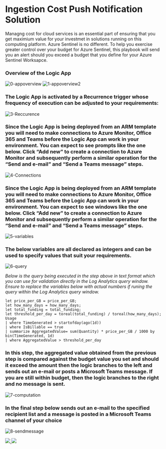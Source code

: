 # Ingestion Cost Push Notification Solution
Managng cost for cloud services is an essential part of ensuring that you get maximium value for your investmet in solutions running on this computing platform. Azure Sentinel is no different. To help you exercise greater control over your budget for Azure Sentinel, this playbook will send you an alert should you exceed a budget that you define for your Azure Sentinel Worksapce. 

### Overview of the Logic App  

![0-appoverview](../Send-IngestionCostAlert/images/01-overview.png)
![1-appoverview2](../Send-IngestionCostAlert/images/02-overview.png)

### The Logic App is activated by a Recurrence trigger whose frequency of execution can be adjusted to your requirements:

![3-Reccurence](../Send-IngestionCostAlert/images/03-reccurence.png)


### Since the Logic App is being deployed from an ARM template you will need to make connections to Azure Monitor, Office 365 and Teams before the Logic App can work in your environment. You can expect to see prompts like the one below. Click “Add new” to create a connection to Azure Monitor and subsequently perform a similar operation for the “Send and e-mail” and “Send a Teams message” steps. 

![4-Connections](../Send-IngestionCostAlert/images/04-connections.png)


### Since the Logic App is being deployed from an ARM template you will need to make connections to Azure Monitor, Office 365 and Teams before the Logic App can work in your environment. You can expect to see windows like the one below. Click “Add new” to create a connection to Azure Monitor and subsequently perform a similar operation for the “Send and e-mail” and “Send a Teams message” steps. 

 ![5-variables](../Send-IngestionCostAlert/images/05-variables.png)

### The below variables are all declared as integers and can be used to specify values that suit your requirements.

![6-query](../Send-IngestionCostAlert/images/06-query.png)

<em>Below is the query being executed in the step above in text format which you can use for validation directly in the Log Analytics query window. Ensure to replace the variables below with actual numbers if runing the query within the Log Analytics query window.</em>

```
let price_per_GB = price_per_GB;
let how_many_days = how_many_days;
let total_funding = total_funding;
let threshold_per_day = toreal(total_funding) / toreal(how_many_days);
Usage
| where TimeGenerated > startofday(ago(1d))
| where IsBillable == true
| summarize AggregatedValue= sum(Quantity) * price_per_GB / 1000 by bin(TimeGenerated, 1d)
| where AggregatedValue > threshold_per_day

```
 

### In this step, the aggregated value obtained from the previous step is compared against the budget value you set and should it exceed the amount then the logic branches to the left and sends out an e-mail or posts a Microsoft Teams message. If you are still within budget, then the logic branches to the right and no message is sent.

   ![7-computation](../Send-IngestionCostAlert/images/07-computation.png)

### In the final step below sends out an e-mail to the specified recipient list and a message is posted in a Microsoft Teams channel of your choice

  ![8-sendmessage](../Send-IngestionCostAlert/images/08-sendmessage.png)
 


<a href="https://portal.azure.com/#create/Microsoft.Template/uri/https%3A%2F%2Fraw.githubusercontent.com%2FAzure%2FAzure-Sentinel%2Fmaster%2FPlaybooks%2FSend-ConnectorHealthStatus%2Fazuredeploy.json" target="_blank">
    <img src="https://aka.ms/deploytoazurebutton"/>
</a>
<a href="https://portal.azure.us/#create/Microsoft.Template/uri/https%3A%2F%2Fraw.githubusercontent.com%2FAzure%2FAzure-Sentinel%2Fmaster%2FPlaybooks%2Send-ConnectorHealthStatus%2Fazuredeploy.json" target="_blank">
<img src="https://raw.githubusercontent.com/Azure/azure-quickstart-templates/master/1-CONTRIBUTION-GUIDE/images/deploytoazuregov.png"/>
</a>



